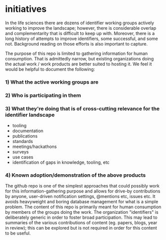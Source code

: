 # initiatives
In the life sciences there are dozens of identifier working groups actively working to improve the landscape; however, there is considerable overlap and complementarity that is difficult to keep up with. Moreover, there is a long history of attempts to improve identifiers, some successful, and some not. Background reading on those efforts is also important to capture.

The purpose of this repo is limited to gathering information for human consumption. That is admittedly narrow, but existing organizations doing the actual work / work products are better suited to hosting it. We feel it would be helpful to document the following:

### 1) What the active working groups are
### 2) Who is participating in them
### 3) What they're doing that is of cross-cutting relevance for the identifier landscape
  - tooling
  - documentation
  - publications
  - standards
  - meetings/hackathons
  - surveys
  - use cases
  - identification of gaps in knowledge, tooling, etc

### 4) Known adoption/demonstration of the above products

The github repo is one of the simplest approaches that could possibly work for this information-gathering purpose and allows for drive-by contributions by anyone, user-driven notification settings, @mentions etc, issues etc. It avoids heavyweight and boring database management for what is a simple problem. The content of this repo is primarily meant for human consumption by members of the groups doing the work. The organization "identifiers" is deliberately generic in order to foster broad participation. This may lead to summaries of the various contributions of content (eg. papers, blogs, year in review); this can be explored but is not required in order for this content to be useful.
